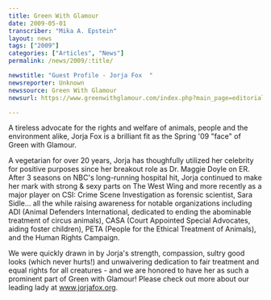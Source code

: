 ```yaml
---
title: Green With Glamour
date: 2009-05-01
transcriber: "Mika A. Epstein"
layout: news
tags: ["2009"]
categories: ["Articles", "News"]
permalink: /news/2009/:title/

newstitle: "Guest Profile - Jorja Fox  "
newsreporter: Unknown
newssource: Green With Glamour
newsurl: https://www.greenwithglamour.com/index.php?main_page=editorial&e=profile&c=jorja_fox

---
```


 A tireless advocate for the rights and welfare of animals, people and the environment alike, Jorja Fox is a brilliant fit as the Spring '09 "face" of Green with Glamour.

A vegetarian for over 20 years, Jorja has thoughfully utilized her celebrity for positive purposes since her breakout role as Dr. Maggie Doyle on ER. After 3 seasons on NBC's long-running hospital hit, Jorja continued to make her mark with strong & sexy parts on The West Wing and more recently as a major player on CSI: Crime Scene Investigation as forensic scientist, Sara Sidle... all the while raising awareness for notable organizations including ADI (Animal Defenders International, dedicated to ending the abominable treatment of circus animals), CASA (Court Appointed Special Advocates, aiding foster children), PETA (People for the Ethical Treatment of Animals), and the Human Rights Campaign.

We were quickly drawn in by Jorja's strength, compassion, sultry good looks (which never hurts!) and unwaivering dedication to fair treatment and equal rights for all creatures - and we are honored to have her as such a prominent part of Green with Glamour! Please check out more about our leading lady at www.jorjafox.org.
